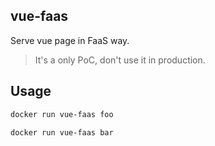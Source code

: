 vue-faas
---

Serve vue page in FaaS way.

> It's a only PoC, don't use it in production.

## Usage

```bash
docker run vue-faas foo
```

```bash
docker run vue-faas bar
```